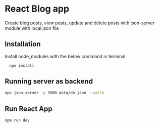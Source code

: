 # React Blog app

Create blog posts, view posts, update and delete posts with json-server module with local json file

## Installation

Install node_modules with the below command in terminal

```bash
  npm install
```

## Running server as backend

```bash
npx json-server -p 3500 data/db.json --watch
```

## Run React App

```bash
npm run dev
```
